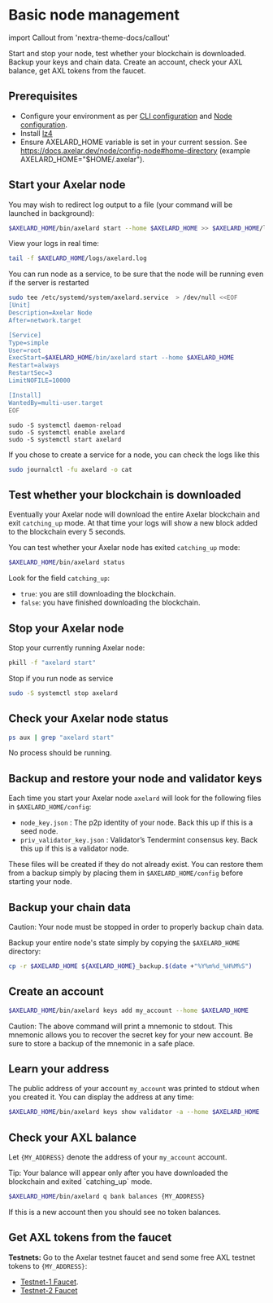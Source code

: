 # Basic node management

import Callout from 'nextra-theme-docs/callout'

Start and stop your node, test whether your blockchain is downloaded. Backup your keys and chain data. Create an account, check your AXL balance, get AXL tokens from the faucet.

## Prerequisites

- Configure your environment as per [CLI configuration](config-cli) and [Node configuration](config-node).
- Install [lz4](https://lz4.github.io/lz4/)
- Ensure AXELARD_HOME variable is set in your current session. See https://docs.axelar.dev/node/config-node#home-directory (example AXELARD_HOME="$HOME/.axelar").


## Start your Axelar node

You may wish to redirect log output to a file (your command will be launched in background):

```bash
$AXELARD_HOME/bin/axelard start --home $AXELARD_HOME >> $AXELARD_HOME/logs/axelard.log 2>&1 &
```
View your logs in real time:

```bash
tail -f $AXELARD_HOME/logs/axelard.log
```
You can run node as a service, to be sure that the node will be running even if the server is restarted
```bash
sudo tee /etc/systemd/system/axelard.service  > /dev/null <<EOF
[Unit]
Description=Axelar Node
After=network.target

[Service]
Type=simple
User=root
ExecStart=$AXELARD_HOME/bin/axelard start --home $AXELARD_HOME
Restart=always
RestartSec=3
LimitNOFILE=10000

[Install]
WantedBy=multi-user.target
EOF
```
```
sudo -S systemctl daemon-reload
sudo -S systemctl enable axelard
sudo -S systemctl start axelard
```
If you chose to create a service for a node, you can check the logs like this

```bash
sudo journalctl -fu axelard -o cat
```
## Test whether your blockchain is downloaded

Eventually your Axelar node will download the entire Axelar blockchain and exit `catching_up` mode. At that time your logs will show a new block added to the blockchain every 5 seconds.

You can test whether your Axelar node has exited `catching_up` mode:

```bash
$AXELARD_HOME/bin/axelard status
```

Look for the field `catching_up`:

- `true`: you are still downloading the blockchain.
- `false`: you have finished downloading the blockchain.


## Stop your Axelar node

Stop your currently running Axelar node:

```bash
pkill -f "axelard start"
```

Stop if you run node as service

```bash
sudo -S systemctl stop axelard
```
## Check your Axelar node status

```bash
ps aux | grep "axelard start"
```

No process should be running.

## Backup and restore your node and validator keys

Each time you start your Axelar node `axelard` will look for the following files in `$AXELARD_HOME/config`:

- `node_key.json` : The p2p identity of your node. Back this up if this is a seed node.
- `priv_validator_key.json` : Validator’s Tendermint consensus key. Back this up if this is a validator node.

These files will be created if they do not already exist. You can restore them from a backup simply by placing them in `$AXELARD_HOME/config` before starting your node.

## Backup your chain data

<Callout type="warning" emoji="⚠️">
  Caution: Your node must be stopped in order to properly backup chain data.
</Callout>

Backup your entire node's state simply by copying the `$AXELARD_HOME` directory:

```bash
cp -r $AXELARD_HOME ${AXELARD_HOME}_backup.$(date +"%Y%m%d_%H%M%S")
```

## Create an account

```bash
$AXELARD_HOME/bin/axelard keys add my_account --home $AXELARD_HOME
```

<Callout type="warning" emoji="⚠️">
  Caution: The above command will print a mnemonic to stdout.  This mnemonic allows you to recover the secret key for your new account.  Be sure to store a backup of the mnemonic in a safe place.
</Callout>

## Learn your address

The public address of your account `my_account` was printed to stdout when you created it. You can display the address at any time:

```bash
$AXELARD_HOME/bin/axelard keys show validator -a --home $AXELARD_HOME
```

## Check your AXL balance

Let `{MY_ADDRESS}` denote the address of your `my_account` account.

<Callout emoji="💡">
  Tip: Your balance will appear only after you have downloaded the blockchain and exited `catching_up` mode.
</Callout>

```bash
$AXELARD_HOME/bin/axelard q bank balances {MY_ADDRESS}
```

If this is a new account then you should see no token balances.

## Get AXL tokens from the faucet

**Testnets:**
Go to the Axelar testnet faucet and send some free AXL testnet tokens to `{MY_ADDRESS}`:

- [Testnet-1 Faucet](https://faucet.testnet.axelar.dev/).
- [Testnet-2 Faucet](https://faucet-casablanca.testnet.axelar.dev/)
